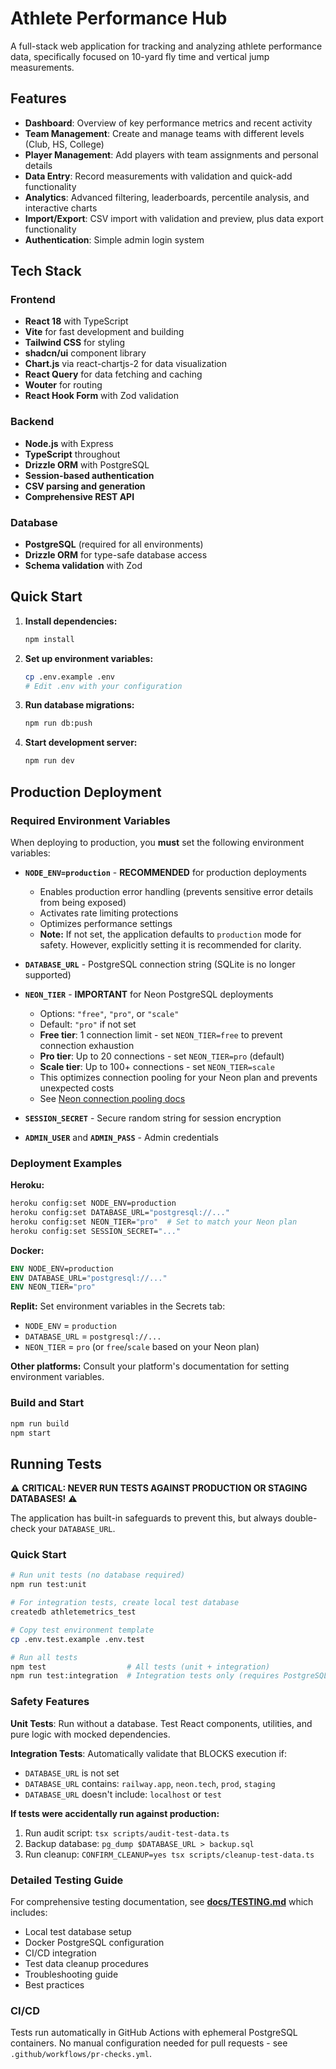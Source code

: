 # Athlete Performance Hub

A full-stack web application for tracking and analyzing athlete performance data, specifically focused on 10-yard fly time and vertical jump measurements.

## Features

- **Dashboard**: Overview of key performance metrics and recent activity
- **Team Management**: Create and manage teams with different levels (Club, HS, College)
- **Player Management**: Add players with team assignments and personal details
- **Data Entry**: Record measurements with validation and quick-add functionality
- **Analytics**: Advanced filtering, leaderboards, percentile analysis, and interactive charts
- **Import/Export**: CSV import with validation and preview, plus data export functionality
- **Authentication**: Simple admin login system

## Tech Stack

### Frontend
- **React 18** with TypeScript
- **Vite** for fast development and building
- **Tailwind CSS** for styling
- **shadcn/ui** component library
- **Chart.js** via react-chartjs-2 for data visualization
- **React Query** for data fetching and caching
- **Wouter** for routing
- **React Hook Form** with Zod validation

### Backend
- **Node.js** with Express
- **TypeScript** throughout
- **Drizzle ORM** with PostgreSQL
- **Session-based authentication**
- **CSV parsing and generation**
- **Comprehensive REST API**

### Database
- **PostgreSQL** (required for all environments)
- **Drizzle ORM** for type-safe database access
- **Schema validation** with Zod

## Quick Start

1. **Install dependencies:**
   ```bash
   npm install
   ```

2. **Set up environment variables:**
   ```bash
   cp .env.example .env
   # Edit .env with your configuration
   ```

3. **Run database migrations:**
   ```bash
   npm run db:push
   ```

4. **Start development server:**
   ```bash
   npm run dev
   ```

## Production Deployment

### Required Environment Variables

When deploying to production, you **must** set the following environment variables:

- **`NODE_ENV=production`** - **RECOMMENDED** for production deployments
  - Enables production error handling (prevents sensitive error details from being exposed)
  - Activates rate limiting protections
  - Optimizes performance settings
  - **Note:** If not set, the application defaults to `production` mode for safety. However, explicitly setting it is recommended for clarity.

- **`DATABASE_URL`** - PostgreSQL connection string (SQLite is no longer supported)
- **`NEON_TIER`** - **IMPORTANT** for Neon PostgreSQL deployments
  - Options: `"free"`, `"pro"`, or `"scale"`
  - Default: `"pro"` if not set
  - **Free tier**: 1 connection limit - set `NEON_TIER=free` to prevent connection exhaustion
  - **Pro tier**: Up to 20 connections - set `NEON_TIER=pro` (default)
  - **Scale tier**: Up to 100+ connections - set `NEON_TIER=scale`
  - This optimizes connection pooling for your Neon plan and prevents unexpected costs
  - See [Neon connection pooling docs](https://neon.tech/docs/connect/connection-pooling)
- **`SESSION_SECRET`** - Secure random string for session encryption
- **`ADMIN_USER`** and **`ADMIN_PASS`** - Admin credentials

### Deployment Examples

**Heroku:**
```bash
heroku config:set NODE_ENV=production
heroku config:set DATABASE_URL="postgresql://..."
heroku config:set NEON_TIER="pro"  # Set to match your Neon plan
heroku config:set SESSION_SECRET="..."
```

**Docker:**
```dockerfile
ENV NODE_ENV=production
ENV DATABASE_URL="postgresql://..."
ENV NEON_TIER="pro"
```

**Replit:**
Set environment variables in the Secrets tab:
- `NODE_ENV` = `production`
- `DATABASE_URL` = `postgresql://...`
- `NEON_TIER` = `pro` (or `free`/`scale` based on your Neon plan)

**Other platforms:** Consult your platform's documentation for setting environment variables.

### Build and Start

```bash
npm run build
npm start
```

## Running Tests

⚠️ **CRITICAL: NEVER RUN TESTS AGAINST PRODUCTION OR STAGING DATABASES!** ⚠️

The application has built-in safeguards to prevent this, but always double-check your `DATABASE_URL`.

### Quick Start

```bash
# Run unit tests (no database required)
npm run test:unit

# For integration tests, create local test database
createdb athletemetrics_test

# Copy test environment template
cp .env.test.example .env.test

# Run all tests
npm test                  # All tests (unit + integration)
npm run test:integration  # Integration tests only (requires PostgreSQL)
```

### Safety Features

**Unit Tests**: Run without a database. Test React components, utilities, and pure logic with mocked dependencies.

**Integration Tests**: Automatically validate that BLOCKS execution if:
- `DATABASE_URL` is not set
- `DATABASE_URL` contains: `railway.app`, `neon.tech`, `prod`, `staging`
- `DATABASE_URL` doesn't include: `localhost` or `test`

**If tests were accidentally run against production:**
1. Run audit script: `tsx scripts/audit-test-data.ts`
2. Backup database: `pg_dump $DATABASE_URL > backup.sql`
3. Run cleanup: `CONFIRM_CLEANUP=yes tsx scripts/cleanup-test-data.ts`

### Detailed Testing Guide

For comprehensive testing documentation, see **[docs/TESTING.md](docs/TESTING.md)** which includes:
- Local test database setup
- Docker PostgreSQL configuration
- CI/CD integration
- Test data cleanup procedures
- Troubleshooting guide
- Best practices

### CI/CD

Tests run automatically in GitHub Actions with ephemeral PostgreSQL containers. No manual configuration needed for pull requests - see `.github/workflows/pr-checks.yml`.
